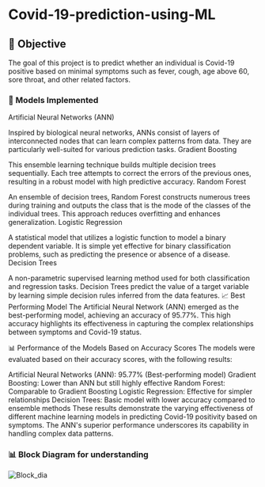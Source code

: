 # Covid-19-prediction-using-ML

## 🎯 Objective
The goal of this project is to predict whether an individual is Covid-19 positive based on minimal symptoms such as fever, cough, age above 60, sore throat, and other related factors.

### 🚀 Models Implemented

Artificial Neural Networks (ANN)

Inspired by biological neural networks, ANNs consist of layers of interconnected nodes that can learn complex patterns from data. They are particularly well-suited for various prediction tasks.
Gradient Boosting

This ensemble learning technique builds multiple decision trees sequentially. Each tree attempts to correct the errors of the previous ones, resulting in a robust model with high predictive accuracy.
Random Forest

An ensemble of decision trees, Random Forest constructs numerous trees during training and outputs the class that is the mode of the classes of the individual trees. This approach reduces overfitting and enhances generalization.
Logistic Regression

A statistical model that utilizes a logistic function to model a binary dependent variable. It is simple yet effective for binary classification problems, such as predicting the presence or absence of a disease.
Decision Trees

A non-parametric supervised learning method used for both classification and regression tasks. Decision Trees predict the value of a target variable by learning simple decision rules inferred from the data features.
📈 Best Performing Model
The Artificial Neural Network (ANN) emerged as the best-performing model, achieving an accuracy of 95.77%. This high accuracy highlights its effectiveness in capturing the complex relationships between symptoms and Covid-19 status.

📊 Performance of the Models Based on Accuracy Scores
The models were evaluated based on their accuracy scores, with the following results:

Artificial Neural Networks (ANN): 95.77% (Best-performing model)
Gradient Boosting: Lower than ANN but still highly effective
Random Forest: Comparable to Gradient Boosting
Logistic Regression: Effective for simpler relationships
Decision Trees: Basic model with lower accuracy compared to ensemble methods
These results demonstrate the varying effectiveness of different machine learning models in predicting Covid-19 positivity based on symptoms. The ANN's superior performance underscores its capability in handling complex data patterns.

### 📊 Block Diagram for understanding
![Block_dia](https://github.com/Satyam0775/Road-Safety-Data-Analysis-Power-BI-/assets/143840497/4c5c2705-505b-4ab6-8357-4f0a39cfd64c)
